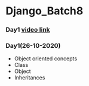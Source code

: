 # Django_Batch8
### Day1 [video link]()
### Day1(26-10-2020) 
- Object oriented concepts
- Class
- Object
- Inheritances
